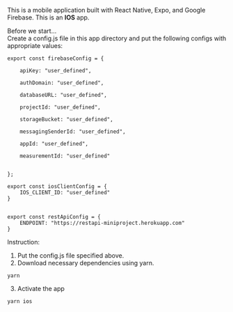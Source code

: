 This is a mobile application built with React Native, Expo, and Google Firebase. This is an <strong>IOS</strong> app.

Before we start...<br>
Create a config.js file in this app directory and put the following configs with appropriate values:
```
export const firebaseConfig = {

    apiKey: "user_defined",

    authDomain: "user_defined",
  
    databaseURL: "user_defined",
  
    projectId: "user_defined",
  
    storageBucket: "user_defined",
  
    messagingSenderId: "user_defined",
  
    appId: "user_defined",
  
    measurementId: "user_defined"
  

};

export const iosClientConfig = {
    IOS_CLIENT_ID: "user_defined"
}


export const restApiConfig = {
    ENDPOINT: "https://restapi-miniproject.herokuapp.com"
}
```

Instruction: <br>
1. Put the config.js file specified above.
2. Download necessary dependencies using yarn.
```
yarn
```
3. Activate the app
```
yarn ios
```